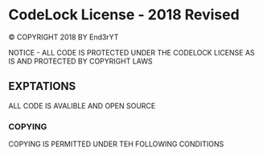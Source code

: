 # CodeLock License - 2018 Revised

© COPYRIGHT 2018 BY End3rYT

NOTICE - ALL CODE IS PROTECTED UNDER THE CODELOCK LICENSE AS IS AND PROTECTED BY COPYRIGHT LAWS

## EXPTATIONS
ALL CODE IS AVALIBLE AND OPEN SOURCE

### COPYING
COPYING IS PERMITTED UNDER TEH FOLLOWING CONDITIONS

